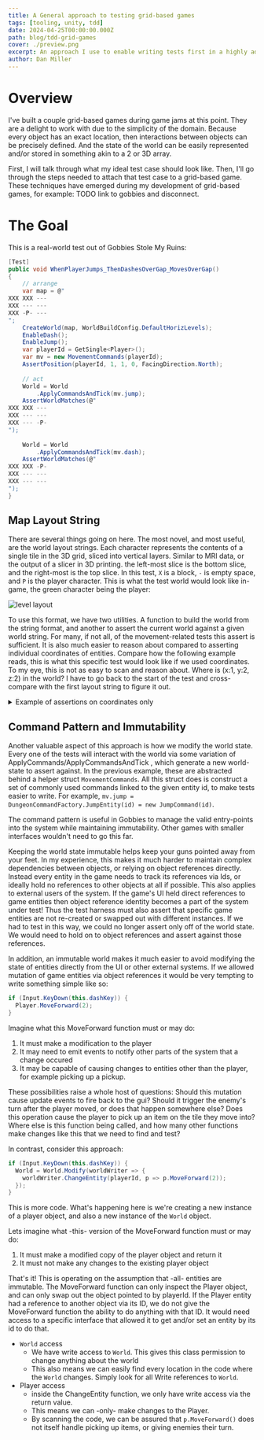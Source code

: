 ```yaml
---
title: A General approach to testing grid-based games
tags: [tooling, unity, tdd]
date: 2024-04-25T00:00:00.000Z
path: blog/tdd-grid-games
cover: ./preview.png
excerpt: An approach I use to enable writing tests first in a highly adaptable way, specialized to test grid-based games
author: Dan Miller
---
```



# Overview

I've built a couple grid-based games during game jams at this point. They are a delight to work with due to the simplicity of the domain. Because every object has an exact location, then interactions between objects can be precisely defined. And the state of the world can be easily represented and/or stored in something akin to a 2 or 3D array.

First, I will talk through what my ideal test case should look like. Then, I'll go through the steps needed to attach that test case to a grid-based game. These techniques have emerged during my development of grid-based games, for example: TODO link to gobbies and disconnect. 


# The Goal

This is a real-world test out of Gobbies Stole My Ruins:

```csharp
[Test]
public void WhenPlayerJumps_ThenDashesOverGap_MovesOverGap()
{
    // arrange
    var map = @"
XXX XXX ---
XXX --- ---
XXX -P- ---
";
    CreateWorld(map, WorldBuildConfig.DefaultHorizLevels);
    EnableDash();
    EnableJump();
    var playerId = GetSingle<Player>();
    var mv = new MovementCommands(playerId);
    AssertPosition(playerId, 1, 1, 0, FacingDirection.North);
    
    // act
    World = World
        .ApplyCommandsAndTick(mv.jump);
    AssertWorldMatches(@"
XXX XXX ---
XXX --- ---
XXX --- -P-
");
    
    World = World
        .ApplyCommandsAndTick(mv.dash);
    AssertWorldMatches(@"
XXX XXX -P-
XXX --- ---
XXX --- ---
");
}
```

## Map Layout String

There are several things going on here. The most novel, and most useful, are the world layout strings. Each character represents the contents of a single tile in the 3D grid, sliced into vertical layers. Similar to MRI data, or the output of a slicer in 3D printing. the left-most slice is the bottom slice, and the right-most is the top slice. In this test, `X` is a block, `-` is empty space, and `P` is the player character. This is what the test world would look like in-game, the green character being the player:

![level layout](test_level_layout.png)

To use this format, we have two utilities. A function to build the world from the string format, and another to assert the current world against a given world string. For many, if not all, of the movement-related tests this assert is sufficient. It is also much easier to reason about compared to asserting individual coordinates of entities. Compare how the following example reads, this is what this specific test would look like if we used coordinates. To my eye, this is not as easy to scan and reason about. Where is (x:1, y:2, z:2) in the world? I have to go back to the start of the test and cross-compare with the first layout string to figure it out.

<details>
  <summary>Example of assertions on coordinates only</summary>

```csharp
[Test]
public void WhenPlayerJumps_ThenDashesOverGap_MovesOverGap()
{
    // arrange
    var map = @"
XXX XXX ---
XXX --- ---
XXX -P- ---
";
    CreateWorld(map, WorldBuildConfig.DefaultHorizLevels);
    EnableDash();
    EnableJump();
    var playerId = GetSingle<Player>();
    var mv = new MovementCommands(playerId);
    AssertPosition(playerId, 1, 1, 0, FacingDirection.North);
    
    // act
    World = World
        .ApplyCommandsAndTick(mv.jump);
    AssertPosition(playerId, 1, 2, 0, FacingDirection.North);
    
    World = World
        .ApplyCommandsAndTick(mv.dash);
    AssertPosition(playerId, 1, 2, 2, FacingDirection.North);;
}
```
</details>

## Command Pattern and Immutability

Another valuable aspect of this approach is how we modify the world state. Every one of the tests will interact with the world via some variation of ApplyCommands/ApplyCommandsAndTick , which generate a new world-state to assert against. In the previous example, these are abstracted behind a helper struct `MovementCommands`. All this struct does is construct a set of commonly used commands linked to the given entity id, to make tests easier to write. For example, `mv.jump = DungeonCommandFactory.JumpEntity(id) = new JumpCommand(id)`.

The command pattern is useful in Gobbies to manage the valid entry-points into the system while maintaining immutability. Other games with smaller interfaces wouldn't need to go this far.

Keeping the world state immutable helps keep your guns pointed away from your feet. In my experience, this makes it much harder to maintain complex dependencies between objects, or relying on object references directly. Instead every entity in the game needs to track its references via Ids, or ideally hold no references to other objects at all if possible. This also applies to external users of the system. If the game's UI held direct references to game entities then object reference identity becomes a part of the system under test! Thus the test harness must also assert that specific game entities are not re-created or swapped out with different instances. If we had to test in this way, we could no longer assert only off of the world state. We would need to hold on to object references and assert against those references.

In addition, an immutable world makes it much easier to avoid modifying the state of entities directly from the UI or other external systems. If we allowed mutation of game entities via object references it would be very tempting to write something simple like so:
```csharp
if (Input.KeyDown(this.dashKey)) {
  Player.MoveForward(2);
}
```

Imagine what this MoveForward function must or may do:
1. It must make a modification to the player
2. It may need to emit events to notify other parts of the system that a change occured
3. It may be capable of causing changes to entities other than the player, for example picking up a pickup.

These possibilities raise a whole host of questions: Should this mutation cause update events to fire back to the gui? Should it trigger the enemy's turn after the player moved, or does that happen somewhere else? Does this operation cause the player to pick up an item on the tile they move into? Where else is this function being called, and how many other functions make changes like this that we need to find and test? 

In contrast, consider this approach:

```csharp
if (Input.KeyDown(this.dashKey)) {
  World = World.Modify(worldWriter => {
    worldWriter.ChangeEntity(playerId, p => p.MoveForward(2));
  });
}
```

This is more code. What's happening here is we're creating a new instance of a player object, and also a new instance of the `World` object.

Lets imagine what -this- version of the MoveForward function must or may do:
1. It must make a modified copy of the player object and return it
2. It must not make any changes to the existing player object

That's it! This is operating on the assumption that -all- entities are immutable. The MoveForward function can only inspect the Player object, and can only swap out the object pointed to by playerId. If the Player entity had a reference to another object via its ID, we do not give the MoveForward function the ability to do anything with that ID. It would need access to a specific interface that allowed it to get and/or set an entity by its id to do that.



- `World` access
  - We have write access to `World`. This gives this class permission to change anything about the world
  - This also means we can easily find every location in the code where the `World` changes. Simply look for all Write references to `World`.
- Player access
  - inside the ChangeEntity function, we only have write access via the return value.
  - This means we can -only- make changes to the Player.
  - By scanning the code, we can be assured that `p.MoveForward()` does not itself handle picking up items, or giving enemies their turn.

